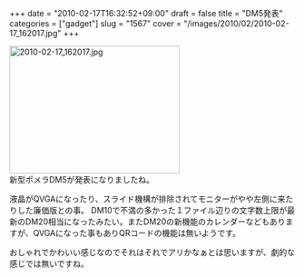 +++
date = "2010-02-17T16:32:52+09:00"
draft = false
title = "DM5発表"
categories = ["gadget"]
slug = "1567"
cover = "/images/2010/02/2010-02-17_162017.jpg"
+++

<div class="photo {alignment}"><a title="2010-02-17_162017" href="/images/2010/02/2010-02-17_162017.jpg"><img src="/images/2010/02/2010-02-17_162017-300x225.jpg" alt="2010-02-17_162017.jpg" title="2010-02-17_162017" width="300" height="225" class="attachment-medium" /></a></div>
新型ポメラDM5が発表になりましたね。

液晶がQVGAになったり、スライド機構が排除されてモニターがやや左側に来たりした廉価版との事。
DM10で不満の多かった１ファイル辺りの文字数上限が最新のDM20相当になったみたい。またDM20の新機能のカレンダーなどもありますが、QVGAになった事もありQRコードの機能は無いようです。

おしゃれでかわいい感じなのでそれはそれでアリかなぁとは思いますが、劇的な感じでは無いですね。
<div class="clear"></div>
